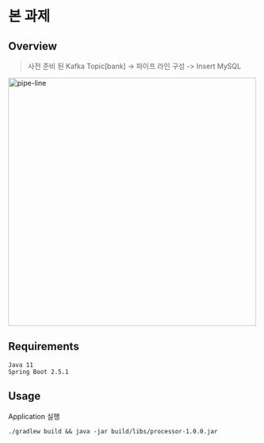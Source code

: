 # 본 과제

## Overview
> 사전 준비 된 Kafka Topic[bank] -> 파이프 라인 구성 -> Insert MySQL

<img width="500" alt="pipe-line" src="https://user-images.githubusercontent.com/3543580/123251344-0e47eb80-d526-11eb-9075-931a3beaf4c5.png">


## Requirements
```
Java 11
Spring Boot 2.5.1
```

## Usage
Application 실행
```
./gradlew build && java -jar build/libs/processor-1.0.0.jar
```